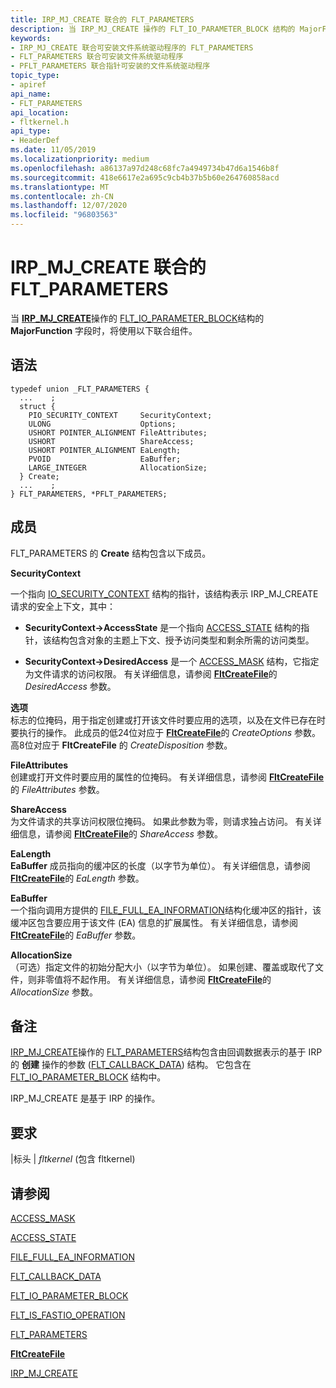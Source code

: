 ```yaml
---
title: IRP_MJ_CREATE 联合的 FLT_PARAMETERS
description: 当 IRP_MJ_CREATE 操作的 FLT_IO_PARAMETER_BLOCK 结构的 MajorFunction 字段时，将使用以下联合组件。
keywords:
- IRP_MJ_CREATE 联合可安装文件系统驱动程序的 FLT_PARAMETERS
- FLT_PARAMETERS 联合可安装文件系统驱动程序
- PFLT_PARAMETERS 联合指针可安装的文件系统驱动程序
topic_type:
- apiref
api_name:
- FLT_PARAMETERS
api_location:
- fltkernel.h
api_type:
- HeaderDef
ms.date: 11/05/2019
ms.localizationpriority: medium
ms.openlocfilehash: a86137a97d248c68fc7a4949734b47d6a1546b8f
ms.sourcegitcommit: 418e6617e2a695c9cb4b37b5b60e264760858acd
ms.translationtype: MT
ms.contentlocale: zh-CN
ms.lasthandoff: 12/07/2020
ms.locfileid: "96803563"
---
```

# <a name="flt_parameters-for-irp_mj_create-union"></a>IRP_MJ_CREATE 联合的 FLT_PARAMETERS

当 [**IRP_MJ_CREATE**](irp-mj-create.md)操作的 [FLT_IO_PARAMETER_BLOCK](/windows-hardware/drivers/ddi/fltkernel/ns-fltkernel-_flt_io_parameter_block)结构的 **MajorFunction** 字段时，将使用以下联合组件。

## <a name="syntax"></a>语法

```ManagedCPlusPlus
typedef union _FLT_PARAMETERS {
  ...    ;
  struct {
    PIO_SECURITY_CONTEXT     SecurityContext;
    ULONG                    Options;
    USHORT POINTER_ALIGNMENT FileAttributes;
    USHORT                   ShareAccess;
    USHORT POINTER_ALIGNMENT EaLength;
    PVOID                    EaBuffer;
    LARGE_INTEGER            AllocationSize;
  } Create;
  ...    ;
} FLT_PARAMETERS, *PFLT_PARAMETERS;
```

## <a name="members"></a>成员

FLT_PARAMETERS 的 **Create** 结构包含以下成员。

**SecurityContext**

一个指向 [IO_SECURITY_CONTEXT](/windows-hardware/drivers/ddi/content/wdm/ns-wdm-_io_security_context) 结构的指针，该结构表示 IRP_MJ_CREATE 请求的安全上下文，其中：

- **SecurityContext->AccessState** 是一个指向 [ACCESS_STATE](/windows-hardware/drivers/ddi/wdm/ns-wdm-_access_state) 结构的指针，该结构包含对象的主题上下文、授予访问类型和剩余所需的访问类型。

- **SecurityContext->DesiredAccess** 是一个 [ACCESS_MASK](../kernel/access-mask.md) 结构，它指定为文件请求的访问权限。 有关详细信息，请参阅 [**FltCreateFile**](/windows-hardware/drivers/ddi/fltkernel/nf-fltkernel-fltcreatefile)的 *DesiredAccess* 参数。

**选项**  
标志的位掩码，用于指定创建或打开该文件时要应用的选项，以及在文件已存在时要执行的操作。 此成员的低24位对应于 [**FltCreateFile**](/windows-hardware/drivers/ddi/fltkernel/nf-fltkernel-fltcreatefile)的 *CreateOptions* 参数。 高8位对应于 **FltCreateFile** 的 *CreateDisposition* 参数。

**FileAttributes**  
创建或打开文件时要应用的属性的位掩码。 有关详细信息，请参阅 [**FltCreateFile**](/windows-hardware/drivers/ddi/fltkernel/nf-fltkernel-fltcreatefile)的 *FileAttributes* 参数。

**ShareAccess**  
为文件请求的共享访问权限位掩码。 如果此参数为零，则请求独占访问。 有关详细信息，请参阅 [**FltCreateFile**](/windows-hardware/drivers/ddi/fltkernel/nf-fltkernel-fltcreatefile)的 *ShareAccess* 参数。

**EaLength**  
**EaBuffer** 成员指向的缓冲区的长度（以字节为单位）。 有关详细信息，请参阅 [**FltCreateFile**](/windows-hardware/drivers/ddi/fltkernel/nf-fltkernel-fltcreatefile)的 *EaLength* 参数。

**EaBuffer**  
一个指向调用方提供的 [FILE_FULL_EA_INFORMATION](/windows-hardware/drivers/ddi/wdm/ns-wdm-_file_full_ea_information)结构化缓冲区的指针，该缓冲区包含要应用于该文件 (EA) 信息的扩展属性。 有关详细信息，请参阅 [**FltCreateFile**](/windows-hardware/drivers/ddi/fltkernel/nf-fltkernel-fltcreatefile)的 *EaBuffer* 参数。

**AllocationSize**  
（可选）指定文件的初始分配大小（以字节为单位）。 如果创建、覆盖或取代了文件，则非零值将不起作用。 有关详细信息，请参阅 [**FltCreateFile**](/windows-hardware/drivers/ddi/fltkernel/nf-fltkernel-fltcreatefile)的 *AllocationSize* 参数。

## <a name="remarks"></a>备注

[IRP_MJ_CREATE](irp-mj-create.md)操作的 [FLT_PARAMETERS](/windows-hardware/drivers/ddi/fltkernel/ns-fltkernel-_flt_parameters)结构包含由回调数据表示的基于 IRP 的 **创建** 操作的参数 ([FLT_CALLBACK_DATA](/windows-hardware/drivers/ddi/fltkernel/ns-fltkernel-_flt_callback_data)) 结构。 它包含在 [FLT_IO_PARAMETER_BLOCK](/windows-hardware/drivers/ddi/fltkernel/ns-fltkernel-_flt_io_parameter_block) 结构中。

IRP_MJ_CREATE 是基于 IRP 的操作。

## <a name="requirements"></a>要求

|标头 | *fltkernel* (包含 fltkernel) 

## <a name="see-also"></a>请参阅

[ACCESS_MASK](../kernel/access-mask.md)

[ACCESS_STATE](/windows-hardware/drivers/ddi/wdm/ns-wdm-_access_state)

[FILE_FULL_EA_INFORMATION](/windows-hardware/drivers/ddi/wdm/ns-wdm-_file_full_ea_information)

[FLT_CALLBACK_DATA](/windows-hardware/drivers/ddi/fltkernel/ns-fltkernel-_flt_callback_data)

[FLT_IO_PARAMETER_BLOCK](/windows-hardware/drivers/ddi/fltkernel/ns-fltkernel-_flt_io_parameter_block)

[FLT_IS_FASTIO_OPERATION](/windows-hardware/drivers/ddi/index)

[FLT_PARAMETERS](/windows-hardware/drivers/ddi/fltkernel/ns-fltkernel-_flt_parameters)

[**FltCreateFile**](/windows-hardware/drivers/ddi/fltkernel/nf-fltkernel-fltcreatefile)

[IRP_MJ_CREATE](irp-mj-create.md)
